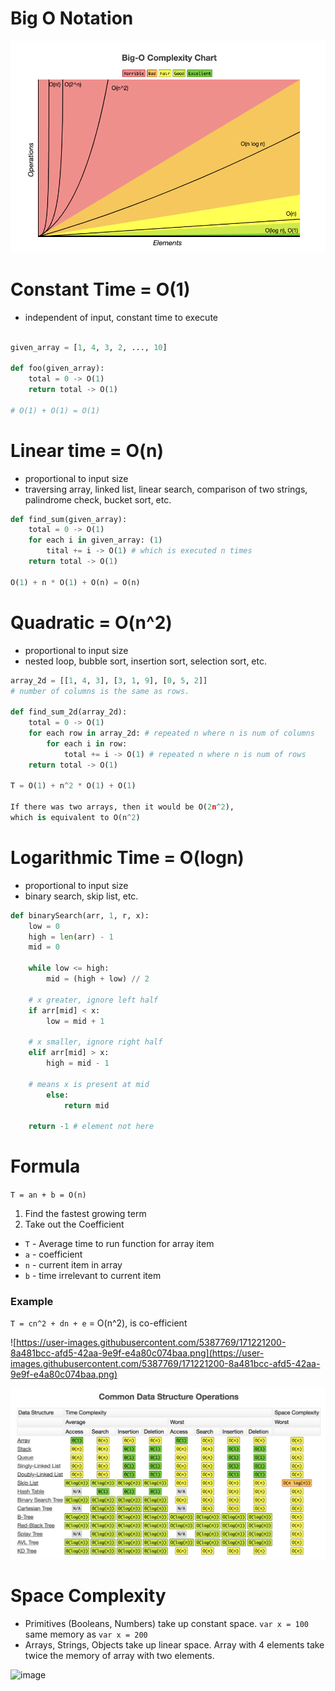 # Big O Notation

![Untitled](Big%20O%20Notation%20ca12154c0aca49bfa69f950c634803bf/Untitled.png)

# Constant Time = O(1)

- independent of input, constant time to execute

```python

given_array = [1, 4, 3, 2, ..., 10]

def foo(given_array):
	total = 0 -> O(1)
	return total -> O(1)

# O(1) + O(1) = O(1)
```

# Linear time = O(n)

- proportional to input size
- traversing array, linked list, linear search, comparison of two strings, palindrome check, bucket sort, etc.

```python
def find_sum(given_array):
	total = 0 -> O(1)
	for each i in given_array: (1)
		tital += i -> O(1) # which is executed n times
	return total -> O(1)

O(1) + n * O(1) + O(n) = O(n)
```

# Quadratic = O(n^2)

- proportional to input size
- nested loop, bubble sort, insertion sort, selection sort, etc.

```python
array_2d = [[1, 4, 3], [3, 1, 9], [0, 5, 2]]
# number of columns is the same as rows.

def find_sum_2d(array_2d):
	total = 0 -> O(1)
	for each row in array_2d: # repeated n where n is num of columns
		for each i in row: 
			total += i -> O(1) # repeated n where n is num of rows
	return total -> O(1)

T = O(1) + n^2 * O(1) + O(1)

If there was two arrays, then it would be O(2n^2),
which is equivalent to O(n^2)
```

# Logarithmic Time = O(logn)

- proportional to input size
- binary search, skip list, etc.

```python
def binarySearch(arr, 1, r, x):
	low = 0
	high = len(arr) - 1
	mid = 0

	while low <= high:
		mid = (high + low) // 2
		
	# x greater, ignore left half
	if arr[mid] < x:
		low = mid + 1
	
	# x smaller, ignore right half
	elif arr[mid] > x:
		high = mid - 1
		
	# means x is present at mid
		else:
			return mid

	return -1 # element not here
```

# Formula

`T = an + b = O(n)`

1. Find the fastest growing term
2. Take out the Coefficient
- `T` - Average time to run function for array item
- `a` - coefficient
- `n` - current item in array
- `b` - time irrelevant to current item

### Example

`T = cn^2 + dn + e` = O(n^2), is co-efficient

![https://user-images.githubusercontent.com/5387769/171221200-8a481bcc-afd5-42aa-9e9f-e4a80c074baa.png](https://user-images.githubusercontent.com/5387769/171221200-8a481bcc-afd5-42aa-9e9f-e4a80c074baa.png)

![Untitled](Big%20O%20Notation%20ca12154c0aca49bfa69f950c634803bf/Untitled%201.png)

# Space Complexity
* Primitives (Booleans, Numbers) take up constant space. `var x = 100` same memory as `var x = 200`
* Arrays, Strings, Objects take up linear space. Array with 4 elements take twice the memory of array with two elements.

![image](https://user-images.githubusercontent.com/5387769/171231449-83334933-ea81-4589-9548-2fd7fd91966d.png)


